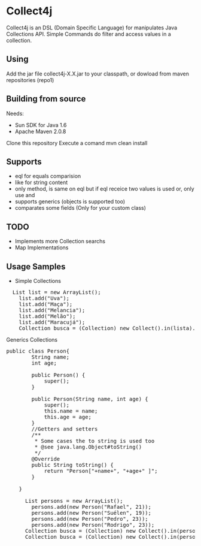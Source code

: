 # Collect4j
Collect4j is an DSL (Domain Specific Language) for manipulates Java Collections API.
Simple Commands do filter and access values in a collection.

## Using
Add the jar file collect4j-X.X.jar to your classpath, or dowload from maven repositories (repo1)

## Building from source
Needs:
<ul>
  <li>Sun SDK for Java 1.6</li>
  <li>Apache Maven 2.0.8</li>
</ul>
Clone this repository
Execute a comand mvn clean install


## Supports
 - eql for equals comparision
 - like for string content
 - only method, is same on eql but if eql receice two values is used or, only use and
 - supports generics (objects is supported too)
 - comparates some fields (Only for your custom class)

## TODO
 - Implements more Collection searchs
 - Map Implementations

## Usage Samples
- Simple Collections
<pre>
  List<String> list = new ArrayList<String>();
	list.add("Uva");
	list.add("Maça");
	list.add("Melancia");
	list.add("Melão");
	list.add("Maracujá");
	Collection<String> busca = (Collection<String>) new Collect().in(lista).when().like("Mel", "Ma"); //Search in the collection when the content contatis the passed string.
</pre>

Generics Collections
<pre>
public class Person{
		String name;
		int age;

		public Person() {
			super();
		}

		public Person(String name, int age) {
			super();
			this.name = name;
			this.age = age;
		}
		//Getters and setters
		/**
		 * Some cases the to string is used too
		 * @see java.lang.Object#toString()
		 */
		@Override
		public String toString() {
			return "Person["+name+", "+age+" ]";
		}

	}

	  List<Person> persons = new ArrayList<Person>();
		persons.add(new Person("Rafael", 21));
		persons.add(new Person("Suélen", 19));
		persons.add(new Person("Pedro", 23));
		persons.add(new Person("Rodrigo", 23));
	  Collection<Person> busca = (Collection<Person>) new Collect().in(persons).when("age").eql("23");//Compare with the field age is equals to 23, and return a new collection
	  Collection<Person> busca = (Collection<Person>) new Collect().in(persons).when().eql("23");//Compare the Person#toString() contais the string "23"
</pre>

